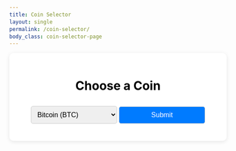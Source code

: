 ```yaml
---
title: Coin Selector
layout: single
permalink: /coin-selector/
body_class: coin-selector-page
---
```


<div class="coin-selector-page">
    <div class="container">
        <h1>Choose a Coin</h1>
        <select id="coinSelect">
            <option value="Bitcoin">Bitcoin (BTC)</option>
            <option value="Ethereum">Ethereum (ETH)</option>
            <option value="Tether">Tether (USDT)</option>
            <option value="Binance Coin">Binance Coin (BNB)</option>
            <option value="USD Coin">USD Coin (USDC)</option>
            <option value="XRP">XRP (XRP)</option>
            <option value="Cardano">Cardano (ADA)</option>
            <option value="Dogecoin">Dogecoin (DOGE)</option>
            <option value="Polygon">Polygon (MATIC)</option>
            <option value="Solana">Solana (SOL)</option>
            <option value="Polkadot">Polkadot (DOT)</option>
            <option value="Shiba Inu">Shiba Inu (SHIB)</option>
            <option value="Litecoin">Litecoin (LTC)</option>
            <option value="Avalanche">Avalanche (AVAX)</option>
            <option value="Uniswap">Uniswap (UNI)</option>
            <option value="Chainlink">Chainlink (LINK)</option>
            <option value="Algorand">Algorand (ALGO)</option>
            <option value="Cosmos">Cosmos (ATOM)</option>
            <option value="Terra">Terra (LUNA)</option>
            <option value="FTX Token">FTX Token (FTT)</option>
            <option value="VeChain">VeChain (VET)</option>
            <option value="Filecoin">Filecoin (FIL)</option>
            <option value="Internet Computer">Internet Computer (ICP)</option>
            <option value="Hedera">Hedera (HBAR)</option>
            <option value="Tezos">Tezos (XTZ)</option>
            <option value="Elrond">Elrond (EGLD)</option>
            <option value="Monero">Monero (XMR)</option>
            <option value="Aave">Aave (AAVE)</option>
            <option value="Decentraland">Decentraland (MANA)</option>
            <option value="Thorchain">Thorchain (RUNE)</option>
            <option value="Stacks">Stacks (STX)</option>
            <option value="TRON">TRON (TRX)</option>
            <option value="The Graph">The Graph (GRT)</option>
            <option value="SushiSwap">SushiSwap (SUSHI)</option>
            <option value="Zcash">Zcash (ZEC)</option>
            <option value="PancakeSwap">PancakeSwap (CAKE)</option>
            <option value="Fantom">Fantom (FTM)</option>
            <option value="Kusama">Kusama (KSM)</option>
            <option value="Ravencoin">Ravencoin (RVN)</option>
            <option value="Chiliz">Chiliz (CHZ)</option>
            <option value="Qtum">Qtum (QTUM)</option>
            <option value="Basic Attention Token">Basic Attention Token (BAT)</option>
            <option value="NEM">NEM (XEM)</option>
            <option value="Gala">Gala (GALA)</option>
            <option value="Harmony">Harmony (ONE)</option>
            <option value="IOTA">IOTA (IOTA)</option>
            <option value="Zilliqa">Zilliqa (ZIL)</option>
            <option value="Waves">Waves (WAVES)</option>
            <option value="Kadena">Kadena (KDA)</option>
            <option value="Chia">Chia (XCH)</option>
            <option value="Celo">Celo (CELO)</option>
            <option value="NEXO">NEXO (NEXO)</option>
            <option value="Hegic">Hegic (HEGIC)</option>
            <option value="Balancer">Balancer (BAL)</option>
            <option value="1inch">1inch (1INCH)</option>
            <option value="Theta Network">Theta Network (THETA)</option>
        </select>
        <button onclick="checkCoin()">Submit</button>
        <div id="result"></div>
    </div>
</div>

<!-- Add your styles scoped to the coin-selector-page class -->
<style>
    .coin-selector-page body {
        font-family: 'Arial', sans-serif;
        background-color: #ffffff;
        margin: 0;
        padding: 20px;
        display: flex;
        flex-direction: column;
        align-items: center;
    }

    .coin-selector-page select option {
        color: black; /* Set the text color of the options to black */
    }

    .coin-selector-page h1 {
        color: #000000;
        margin-bottom: 20px;
    }

    .coin-selector-page select, 
    .coin-selector-page button {
        padding: 10px;
        margin-top: 10px;
        border: 1px solid #ccc;
        border-radius: 5px;
        font-size: 16px;
        width: 200px;
        transition: border-color 0.3s;
        color: black;
    }

    .coin-selector-page select:focus, 
    .coin-selector-page button:focus {
        border-color: #007BFF;
        outline: none;
        color: black;
    }

    .coin-selector-page button {
        background-color: #007BFF;
        color: white;
        cursor: pointer;
    }

    .coin-selector-page button:hover {
        background-color: #0056b3;
    }

    .coin-selector-page #result {
        margin-top: 20px;
        font-weight: bold;
        font-size: 18px;
        color: #000000;
        text-align: center;
    }

    .coin-selector-page .container {
        background: white;
        padding: 20px;
        border-radius: 10px;
        box-shadow: 0 2px 10px rgba(0, 0, 0, 0.1);
        width: 100%; /* Full width */
        max-width: 100%; /* Ensure it doesn’t exceed the viewport width */
        box-sizing: border-box; /* Include padding in the element's width */
        text-align: center;
    }

    
</style>


<!-- JavaScript for functionality -->
<script>
    function checkCoin() {
        const coinSelect = document.getElementById("coinSelect");
        const selectedCoin = coinSelect.value;
        const resultDiv = document.getElementById("result");

        if (selectedCoin === "Bitcoin") {
            resultDiv.innerHTML = `
                <p>Hell yeah! There is no second best.</p>
                <img src="/assets/img/feature/nosecondbest.jpg" alt="There is no second best." width="150">
            `;
        } else if (selectedCoin) {
            resultDiv.innerHTML = `
                <p>Come on... You're smarter than that.. Don't waste your time with ${selectedCoin}!</p>
                <img src="/assets/img/feature/confusedmeme.png" alt="There is no second best." width="150">
            `;

        } else {
            resultDiv.innerHTML = "";
        }
    }
</script>
